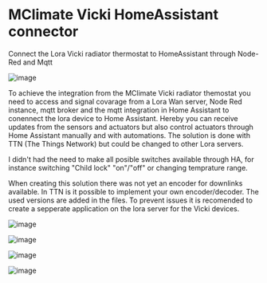 # MClimate Vicki HomeAssistant connector
Connect the Lora Vicki radiator thermostat to HomeAssistant through Node-Red and Mqtt

![image](https://github.com/cnoork/MClimate_Vicki_HomeAssistant_connector/assets/17862084/70695931-71f3-4a5d-b74a-866ecc64c171)

To achieve the integration from the MClimate Vicki radiator themostat you need to access and signal covarage from a Lora Wan server, Node Red instance, mqtt broker and the mqtt integration in Home Assistant to conennect the lora device to Home Assistant. Hereby you can receive updates from the sensors and actuators but also control actuators through Home Assistant manually and with automations. The solution is done with TTN (The Things Network) but could be changed to other Lora servers.

I didn't had the need to make all posible switches available through HA, for instance switching "Child lock" "on"/"off" or changing temprature range.

When creating this solution there was not yet an encoder for downlinks available. In TTN is it possible to implement your own encoder/decoder. The used versions are added in the files. To prevent issues it is recomended to create a sepperate application on the lora server for the Vicki devices.

![image](https://github.com/cnoork/MClimate_Vicki_HomeAssistant_connector/assets/17862084/0595ca10-368e-4bcf-9063-79ce06c05fd7)

![image](https://github.com/cnoork/MClimate_Vicki_HomeAssistant_connector/assets/17862084/68a6389c-9fd1-458f-aea6-843529e8c4ca)

![image](https://github.com/cnoork/MClimate_Vicki_HomeAssistant_connector/assets/17862084/978a7f0b-72a0-494a-a759-2f87e1e2a51f)

![image](https://github.com/cnoork/MClimate_Vicki_HomeAssistant_connector/assets/17862084/cf88deae-c716-48f9-82bf-d8c853aba88d)
